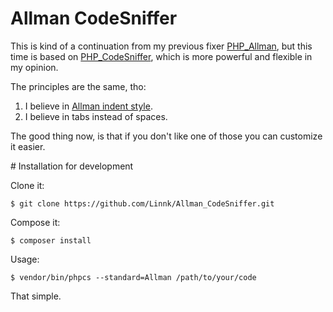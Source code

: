 # Allman CodeSniffer

This is kind of a continuation from my previous fixer [PHP_Allman](https://github.com/Linnk/PHP-Allman), but this time is based on [PHP_CodeSniffer](https://github.com/squizlabs/PHP_CodeSniffer), which is more powerful and flexible in my opinion.

The principles are the same, tho:

1. I believe in [Allman indent style](https://en.wikipedia.org/wiki/Indent_style#Allman_style).
2. I believe in tabs instead of spaces.

The good thing now, is that if you don't like one of those you can customize it easier.

# Installation for development

Clone it:

```
$ git clone https://github.com/Linnk/Allman_CodeSniffer.git
```

Compose it:

```
$ composer install
```

Usage:

```
$ vendor/bin/phpcs --standard=Allman /path/to/your/code
```

That simple.
